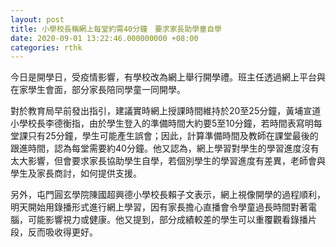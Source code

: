 ```yaml
---
layout: post
title: 小學校長稱網上每堂約需40分鐘　要求家長助學童自學
date: 2020-09-01 13:22:46.000000000 +08:00
categories: rthk
---
```


今日是開學日，受疫情影響，有學校改為網上舉行開學禮。班主任透過網上平台與在家學生會面，部分家長陪同學童一同開學。

對於教育局早前發出指引，建議實時網上授課時間維持於20至25分鐘，黃埔宣道小學校長李德衡指，由於學生登入的準備時間大約要5至10分鐘，若時間表寫明每堂課只有25分鐘，學生可能產生誤會；因此，計算準備時間及教師在課堂最後的跟進時間，認為每堂需要約40分鐘。他又認為，網上學習對學生的學習進度沒有太大影響，但會要求家長協助學生自學，若個別學生的學習進度有差異，老師會與學生及家長商討，如何提供支援。

另外，屯門圓玄學院陳國超興德小學校長賴子文表示，網上視像開學的過程順利，明天開始用錄播形式進行網上學習，因有家長擔心直播會令學童過長時間對著電腦，可能影響視力或健康。他又提到，部分成績較差的學生可以重覆觀看錄播片段，反而吸收得更好。
